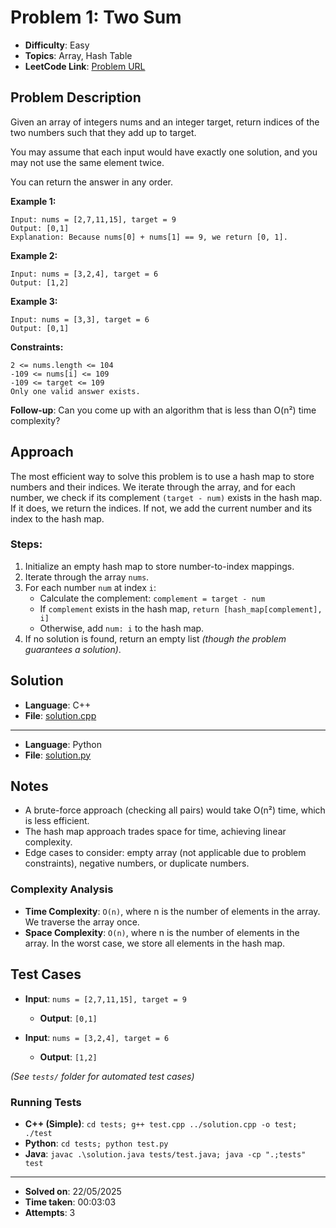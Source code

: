 # Problem 1: Two Sum

- **Difficulty**: Easy
- **Topics**: Array, Hash Table
- **LeetCode Link**: [Problem URL](https://leetcode.com/problems/two-sum/)

## Problem Description

Given an array of integers nums and an integer target, return indices of the two numbers such that they add up to target.

You may assume that each input would have exactly one solution, and you may not use the same element twice.

You can return the answer in any order.

**Example 1:**

```plaintext
Input: nums = [2,7,11,15], target = 9
Output: [0,1]
Explanation: Because nums[0] + nums[1] == 9, we return [0, 1].
```

**Example 2:**

```plaintext
Input: nums = [3,2,4], target = 6
Output: [1,2]
```

**Example 3:**

```plaintext
Input: nums = [3,3], target = 6
Output: [0,1]
```

**Constraints:**

```plaintext
2 <= nums.length <= 104
-109 <= nums[i] <= 109
-109 <= target <= 109
Only one valid answer exists.
```

**Follow-up**: Can you come up with an algorithm that is less than O(n²) time complexity?

## Approach

The most efficient way to solve this problem is to use a hash map to store numbers and their indices. We iterate through the array, and for each number, we check if its complement `(target - num)` exists in the hash map. If it does, we return the indices. If not, we add the current number and its index to the hash map.

### Steps:

1. Initialize an empty hash map to store number-to-index mappings.
2. Iterate through the array `nums`.
3. For each number `num` at index `i`:
   - Calculate the complement: `complement = target - num`
   - If `complement` exists in the hash map, `return [hash_map[complement], i]`
   - Otherwise, add `num: i` to the hash map.
4. If no solution is found, return an empty list _(though the problem guarantees a solution)_.

## Solution

- **Language**: C++
- **File**: [solution.cpp](solution.cpp)

---

- **Language**: Python
- **File**: [solution.py](solution.py)

## Notes

- A brute-force approach (checking all pairs) would take O(n²) time, which is less efficient.
- The hash map approach trades space for time, achieving linear complexity.
- Edge cases to consider: empty array (not applicable due to problem constraints), negative numbers, or duplicate numbers.

### Complexity Analysis

- **Time Complexity**: `O(n)`, where n is the number of elements in the array. We traverse the array once.
- **Space Complexity**: `O(n)`, where n is the number of elements in the array. In the worst case, we store all elements in the hash map.

## Test Cases

- **Input**: `nums = [2,7,11,15], target = 9`

  - **Output**: `[0,1]`

- **Input**: `nums = [3,2,4], target = 6`
  - **Output**: `[1,2]`

_(See `tests/` folder for automated test cases)_

### Running Tests

- **C++ (Simple)**: `cd tests; g++ test.cpp ../solution.cpp -o test; ./test`
- **Python**: `cd tests; python test.py`
- **Java**: `javac .\solution.java tests/test.java; java -cp ".;tests" test`

---

- **Solved on**: 22/05/2025
- **Time taken**: 00:03:03
- **Attempts**: 3
